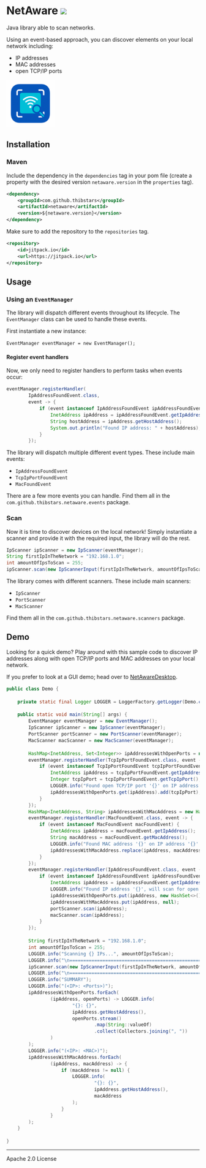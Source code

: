 # NetAware [![](https://jitpack.io/v/Thibstars/netaware.svg)](https://jitpack.io/#Thibstars/netaware)
Java library able to scan networks.

Using an event-based approach, you can discover elements on your local network including:
- IP addresses
- MAC addresses
- open TCP/IP ports

<img alt="The NetAware logo." height="125" src="NetAware.png" title="NetAware logo" width="125"/>

## Installation
### Maven

Include the dependency in the `dependencies` tag in your pom file (create a property with the desired version `netaware.version` in the `properties` tag).

````xml
<dependency>
    <groupId>com.github.thibstars</groupId>
    <artifactId>netaware</artifactId>
    <version>${netaware.version}</version>
</dependency>
````

Make sure to add the repository to the `repositories` tag.
````xml
<repository>
    <id>jitpack.io</id>
    <url>https://jitpack.io</url>
</repository>
````

## Usage
### Using an `EventManager`
The library will dispatch different events throughout its lifecycle.
The `EventManager` class can be used to handle these events.

First instantiate a new instance:

`EventManager eventManager = new EventManager();`

#### Register event handlers
Now, we only need to register handlers to perform tasks when events occur:

````java
eventManager.registerHandler(
        IpAddressFoundEvent.class,
        event -> {
            if (event instanceof IpAddressFoundEvent ipAddressFoundEvent) {
                InetAddress ipAddress = ipAddressFoundEvent.getIpAddress();
                String hostAddress = ipAddress.getHostAddress();
                System.out.println("Found IP address: " + hostAddress);
            }
        });
````

The library will dispatch multiple different event types.
These include main events:
- `IpAddressFoundEvent`
- `TcpIpPortFoundEvent`
- `MacFoundEvent`

There are a few more events you can handle.
Find them all in the `com.github.thibstars.netaware.events` package.

### Scan
Now it is time to discover devices on the local network!
Simply instantiate a scanner and provide it with the required input, the library will do the rest.

````java
IpScanner ipScanner = new IpScanner(eventManager);
String firstIpInTheNetwork = "192.168.1.0";
int amountOfIpsToScan = 255;
ipScanner.scan(new IpScannerInput(firstIpInTheNetwork, amountOfIpsToScan));
````

The library comes with different scanners.
These include main scanners:
- `IpScanner`
- `PortScanner`
- `MacScanner`

Find them all in the `com.github.thibstars.netaware.scanners` package.

## Demo
Looking for a quick demo? Play around with this sample code to discover IP addresses along with open TCP/IP ports and MAC addresses on your local network.

If you prefer to look at a GUI demo; head over to [NetAwareDesktop](https://github.com/Thibstars/NetAwareDesktop).

````java
public class Demo {

    private static final Logger LOGGER = LoggerFactory.getLogger(Demo.class);

    public static void main(String[] args) {
        EventManager eventManager = new EventManager();
        IpScanner ipScanner = new IpScanner(eventManager);
        PortScanner portScanner = new PortScanner(eventManager);
        MacScanner macScanner = new MacScanner(eventManager);

        HashMap<InetAddress, Set<Integer>> ipAddressesWithOpenPorts = new HashMap<>();
        eventManager.registerHandler(TcpIpPortFoundEvent.class, event -> {
            if (event instanceof TcpIpPortFoundEvent tcpIpPortFoundEvent) {
                InetAddress ipAddress = tcpIpPortFoundEvent.getIpAddress();
                Integer tcpIpPort = tcpIpPortFoundEvent.getTcpIpPort();
                LOGGER.info("Found open TCP/IP port '{}' on IP address '{}'.", tcpIpPort, ipAddress.getHostAddress());
                ipAddressesWithOpenPorts.get(ipAddress).add(tcpIpPort);
            }
        });
        HashMap<InetAddress, String> ipAddressesWithMacAddress = new HashMap<>();
        eventManager.registerHandler(MacFoundEvent.class, event -> {
            if (event instanceof MacFoundEvent macFoundEvent) {
                InetAddress ipAddress = macFoundEvent.getIpAddress();
                String macAddress = macFoundEvent.getMacAddress();
                LOGGER.info("Found MAC address '{}' on IP address '{}'.", macAddress, ipAddress.getHostAddress());
                ipAddressesWithMacAddress.replace(ipAddress, macAddress);
            }
        });
        eventManager.registerHandler(IpAddressFoundEvent.class, event -> {
            if (event instanceof IpAddressFoundEvent ipAddressFoundEvent) {
                InetAddress ipAddress = ipAddressFoundEvent.getIpAddress();
                LOGGER.info("Found IP address '{}', will scan for open TCP/IP ports.", ipAddress.getHostAddress());
                ipAddressesWithOpenPorts.put(ipAddress, new HashSet<>());
                ipAddressesWithMacAddress.put(ipAddress, null);
                portScanner.scan(ipAddress);
                macScanner.scan(ipAddress);
            }
        });

        String firstIpInTheNetwork = "192.168.1.0";
        int amountOfIpsToScan = 255;
        LOGGER.info("Scanning {} IPs...", amountOfIpsToScan);
        LOGGER.info("\n=============================================================\n");
        ipScanner.scan(new IpScannerInput(firstIpInTheNetwork, amountOfIpsToScan));
        LOGGER.info("\n=============================================================\n");
        LOGGER.info("SUMMARY");
        LOGGER.info("(<IP>: <Ports>)");
        ipAddressesWithOpenPorts.forEach(
                (ipAddress, openPorts) -> LOGGER.info(
                        "{}: {}",
                        ipAddress.getHostAddress(),
                        openPorts.stream()
                                .map(String::valueOf)
                                .collect(Collectors.joining(", "))
                )
        );
        LOGGER.info("(<IP>: <MAC>)");
        ipAddressesWithMacAddress.forEach(
                (ipAddress, macAddress) -> {
                    if (macAddress != null) {
                        LOGGER.info(
                                "{}: {}",
                                ipAddress.getHostAddress(),
                                macAddress
                        );
                    }
                }
        );
    }

}
````

---
Apache 2.0 License